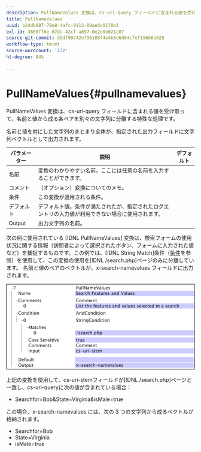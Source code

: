 ```yaml
---
description: PullNameValues 変換は、cs-uri-query フィールドに含まれる値を受け取って、名前と値から成る各ペアを別々の文字列に分離する特殊な処理です。
title: PullNameValues
uuid: b24db987-78e8-4afc-9113-89aedc0170b2
exl-id: 3660ff6e-87dc-42cf-a897-0e2e0e021c07
source-git-commit: d9df90242ef96188f4e4b5e6d04cfef196b0a628
workflow-type: tm+mt
source-wordcount: '232'
ht-degree: 84%

---
```


# PullNameValues{#pullnamevalues}

PullNameValues 変換は、cs-uri-query フィールドに含まれる値を受け取って、名前と値から成る各ペアを別々の文字列に分離する特殊な処理です。

名前と値を対にした文字列のまとまり全体が、指定された出力フィールドに文字列ベクトルとして出力されます。

| パラメーター | 説明 | デフォルト |
|---|---|---|
| 名前 | 変換のわかりやすい名前。ここには任意の名前を入力することができます。 |  |
| コメント | （オプション）変換についてのメモ。 |  |
| 条件 | この変換が適用される条件。 |  |
| デフォルト | デフォルト値。条件が満たされたが、指定されたログエントリの入力値が利用できない場合に使用されます。 |  |
| Output | 出力文字列の名前。 |  |

次の例に使用されている [!DNL PullNameValues] 変換は、検索フォームの使用状況に関する情報（訪問者によって選択されたボタン、フォームに入力された値など）を捕捉するものです。この例では、[!DNL String Match]条件（[条件](../../../../../home/c-dataset-const-proc/c-conditions/c-abt-cond.md)を参照）を使用して、この変換の使用を[!DNL /search.php]ページのみに分離しています。 名前と値のペアのベクトルが、x-search-namevalues フィールドに出力されます。

![](assets/cfg_TransformationType_PullNameValues.png)

上記の変換を使用して、cs-uri-stemフィールドが[!DNL /search.php]ページと一致し、cs-uri-queryに次の値が含まれている場合：

* Searchfor=Bob&amp;State=Virginia&amp;isMale=true

この場合、x-search-namevalues には、次の 3 つの文字列から成るベクトルが格納されます。

* Searchfor=Bob
* State=Virginia
* isMale=true
